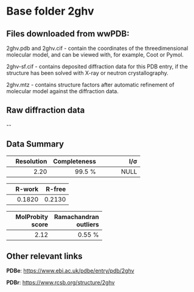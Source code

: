 # Base folder 2ghv

## Files downloaded from wwPDB:

2ghv.pdb and 2ghv.cif - contain the coordinates of the threedimensional molecular model, and can be viewed with, for example, Coot or Pymol.

2ghv-sf.cif - contains deposited diffraction data for this PDB entry, if the structure has been solved with X-ray or neutron crystallography.

2ghv.mtz - contains structure factors after automatic refinement of molecular model against the diffraction data.

## Raw diffraction data

--<br> 

## Data Summary
|   | Resolution | Completeness| I/$\boldsymbol{\sigma}$ |
|---|-------------:|----------------:|--------------:|
|   |2.20|99.5  %|<img width=50/>NULL |

|   | **R-work**| **R-free**   
|---|-------------:|----------------:|           
||0.1820|0.2130|

|   |**MolProbity<br>score**| **Ramachandran<br>outliers** 
|---|-------------:|----------------:|
||2.12|0.55 %|

## Other relevant links 
**PDBe**:  https://www.ebi.ac.uk/pdbe/entry/pdb/2ghv
 
**PDBr**: https://www.rcsb.org/structure/2ghv 

